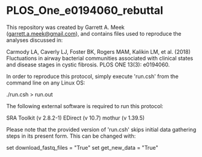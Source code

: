 # PLOS_One_e0194060_rebuttal

This repository was created by Garrett A. Meek (garrett.a.meek@gmail.com),
and contains files used to reproduce the analyses discussed in:

Carmody LA, Caverly LJ, Foster BK, Rogers MAM, Kalikin LM, et al. (2018) Fluctuations in airway bacterial communities associated with clinical states and disease stages in cystic fibrosis. PLOS ONE 13(3): e0194060.

In order to reproduce this protocol, simply execute 'run.csh' from the command line on any Linux OS:

./run.csh > run.out

The following external software is required to run this protocol:

SRA Toolkit (v 2.8.2-1)
EDirect (v 10.7)
mothur (v 1.39.5)

Please note that the provided version of 'run.csh' skips initial data gathering steps in its present form. This can be changed with:

set download_fastq_files = "True"
set get_new_data = "True"
